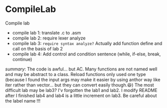 # CompileLab
Compile lab


- compile lab 1: translate .c to .asm
- compile lab 2: require lexer analyze
- compile lab 3: `require syntax analyze?` Actually add function define and call on the basis of lab 2
- compile lab 4: Add control and condition sentence (while, if-else, break, continue)

*summary*:
The code is awful... but AC. Many functions are not named well and may be abstract to a class. Reload functions only used one type (because I found the input args may make it easier by using anthor way like iter rather than vector... but they can convert easily though.😆)
The most difficult lab may be lab3? I'v forgotten the lab1 and lab2. I modify README after I finished lab4 and lab4 is a little increment on lab3. Be careful about the label name !!!
